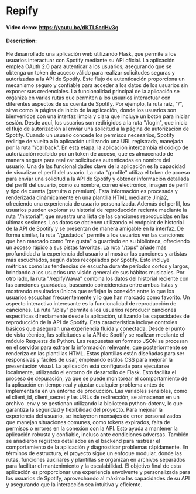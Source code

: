 
# Repify

#### Video demo: https://youtu.be/dKTLScdHv3g

#### Description:
He desarrollado una aplicación web utilizando Flask, que permite a los usuarios interactuar con Spotify mediante su API oficial. La aplicación emplea OAuth 2.0 para autenticar a los usuarios, asegurando que se obtenga un token de acceso válido para realizar solicitudes seguras y autorizadas a la API de Spotify. Este flujo de autenticación proporciona un mecanismo seguro y confiable para acceder a los datos de los usuarios sin exponer sus credenciales. La funcionalidad principal de la aplicación se organiza en varias rutas que permiten a los usuarios interactuar con diferentes aspectos de su cuenta de Spotify. Por ejemplo, la ruta raíz, "/", sirve como la página de inicio de la aplicación, donde los usuarios son bienvenidos con una interfaz limpia y clara que incluye un botón para iniciar sesión. Desde aquí, los usuarios son redirigidos a la ruta "/login", que inicia el flujo de autorización al enviar una solicitud a la página de autorización de Spotify. Cuando un usuario concede los permisos necesarios, Spotify redirige de vuelta a la aplicación utilizando una URL registrada, manejada por la ruta "/callback". En esta etapa, la aplicación intercambia el código de autorización recibido por un token de acceso, que es almacenado de manera segura para realizar solicitudes autenticadas en nombre del usuario. Una de las funcionalidades clave de la aplicación es la capacidad de visualizar el perfil del usuario. La ruta "/profile" utiliza el token de acceso para enviar una solicitud a la API de Spotify y obtener información detallada del perfil del usuario, como su nombre, correo electrónico, imagen de perfil y tipo de cuenta (gratuita o premium). Esta información es procesada y renderizada dinámicamente en una plantilla HTML mediante Jinja2, ofreciendo una experiencia de usuario personalizada. Además del perfil, los usuarios pueden explorar su historial de reproducción reciente mediante la ruta "/historial", que muestra una lista de las canciones reproducidas en las últimas sesiones. Los datos se obtienen utilizando el endpoint de historial de la API de Spotify y se presentan de manera amigable en la interfaz. De forma similar, la ruta "/gustados" permite a los usuarios ver las canciones que han marcado como "me gusta" o guardado en su biblioteca, ofreciendo un acceso rápido a sus pistas favoritas. La ruta "/tops" añade más profundidad a la experiencia del usuario al mostrar las canciones y artistas más escuchados, según datos recopilados por Spotify. Esto incluye métricas como las tendencias de escucha durante períodos cortos y largos, brindando a los usuarios una visión general de sus hábitos musicales. Por otro lado, la ruta "/repifyWawa" combina los datos del historial reciente con las canciones guardadas, buscando coincidencias entre ambas listas y mostrando resultados únicos que reflejan la conexión entre lo que los usuarios escuchan frecuentemente y lo que han marcado como favorito. Un aspecto interactivo interesante es la funcionalidad de reproducción de canciones. La ruta "/play" permite a los usuarios reproducir canciones específicas directamente desde la aplicación, utilizando las capacidades de reproducción de la API de Spotify. Esta característica incluye controles básicos que aseguran una experiencia fluida y conectada. Desde el punto de vista técnico, las solicitudes a la API de Spotify se realizan mediante el módulo Requests de Python. Las respuestas en formato JSON se procesan en el servidor para extraer la información relevante, que posteriormente se renderiza en las plantillas HTML. Estas plantillas están diseñadas para ser responsivas y fáciles de usar, empleando estilos CSS para mejorar la presentación visual. La aplicación está configurada para ejecutarse localmente, utilizando el entorno de desarrollo de Flask. Esto facilita el proceso de depuración, ya que se puede monitorear el comportamiento de la aplicación en tiempo real y ajustar cualquier problema antes de implementarla en un entorno de producción. Las variables sensibles, como el client_id, client_secret y las URLs de redirección, se almacenan en un archivo .env y se gestionan utilizando la biblioteca python-dotenv, lo que garantiza la seguridad y flexibilidad del proyecto. Para mejorar la experiencia del usuario, se incluyeron mensajes de error personalizados que manejan situaciones comunes, como tokens expirados, falta de permisos o errores en la conexión con la API. Esto ayuda a mantener la aplicación robusta y confiable, incluso ante condiciones adversas. También se añadieron registros detallados en el backend para rastrear el comportamiento de la aplicación y diagnosticar problemas rápidamente. En términos de estructura, el proyecto sigue un enfoque modular, donde las rutas, funciones auxiliares y plantillas se organizan en archivos separados para facilitar el mantenimiento y la escalabilidad. El objetivo final de esta aplicación es proporcionar una experiencia envolvente y personalizada para los usuarios de Spotify, aprovechando al máximo las capacidades de su API y asegurando que la interacción sea intuitiva y eficiente.
